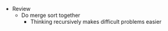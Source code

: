 - Review
    - Do merge sort together
        - Thinking recursively makes difficult problems easier
